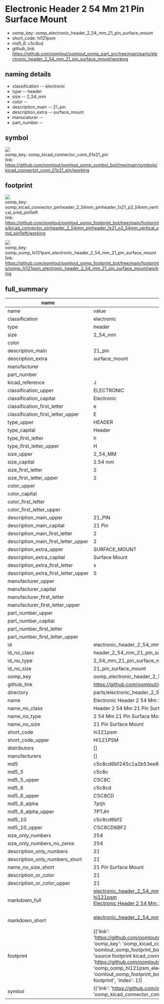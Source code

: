 # Electronic Header 2 54 Mm 21 Pin Surface Mount

  
* oomp_key: oomp_electronic_header_2_54_mm_21_pin_surface_mount 
* short_code: hi121psm
* md5_6: c5c8cd  
* github_link: https://github.com/oomlout/oomlout_oomp_part_src/tree/main/parts/electronic_header_2_54_mm_21_pin_surface_mount/working  
## naming details
* classification -- electronic
* type -- header
* size -- 2_54_mm
* color -- 
* description_main -- 21_pin
* description_extra -- surface_mount
* manucaturer -- 
* part_number -- 



## symbol

![](symbol/{index}/working/working_600.png)  
oomp_key: oomp_kicad_connector_conn_01x21_pin  
link: https://github.com/oomlout/oomlout_oomp_symbol_bot/tree/main/symbols/kicad_connector_conn_01x21_pin/working  

## footprint

![](footprint/{index}/working/working_600.png)  
oomp_key: oomp_kicad_connector_pinheader_2_54mm_pinheader_1x21_p2_54mm_vertical_smd_pin1left  
link: https://github.com/oomlout/oomlout_oomp_footprint_bot/tree/main/footprints/kicad_connector_pinheader_2_54mm_pinheader_1x21_p2_54mm_vertical_smd_pin1left/working  

![](footprint/{index}/working/working_600.png)  
oomp_key: oomp_oomp_hi121psm_electronic_header_2_54_mm_21_pin_surface_mount  
link: https://github.com/oomlout/oomlout_oomp_footprint_bot/tree/main/footprints/oomp_hi121psm_electronic_header_2_54_mm_21_pin_surface_mount/working  

## full_summary
| name | value | 
| --- | --- | 
| name | value | 
| classification | electronic | 
| type | header | 
| size | 2_54_mm | 
| color |  | 
| description_main | 21_pin | 
| description_extra | surface_mount | 
| manufacturer |  | 
| part_number |  | 
| kicad_reference | J | 
| classification_upper | ELECTRONIC | 
| classification_capital | Electronic | 
| classification_first_letter | e | 
| classification_first_letter_upper | E | 
| type_upper | HEADER | 
| type_capital | Header | 
| type_first_letter | h | 
| type_first_letter_upper | H | 
| size_upper | 2_54_MM | 
| size_capital | 2.54 mm | 
| size_first_letter | 2 | 
| size_first_letter_upper | 2 | 
| color_upper |  | 
| color_capital |  | 
| color_first_letter |  | 
| color_first_letter_upper |  | 
| description_main_upper | 21_PIN | 
| description_main_capital | 21 Pin | 
| description_main_first_letter | 2 | 
| description_main_first_letter_upper | 2 | 
| description_extra_upper | SURFACE_MOUNT | 
| description_extra_capital | Surface Mount | 
| description_extra_first_letter | s | 
| description_extra_first_letter_upper | S | 
| manufacturer_upper |  | 
| manufacturer_capital |  | 
| manufacturer_first_letter |  | 
| manufacturer_first_letter_upper |  | 
| part_number_upper |  | 
| part_number_capital |  | 
| part_number_first_letter |  | 
| part_number_first_letter_upper |  | 
| id | electronic_header_2_54_mm_21_pin_surface_mount | 
| id_no_class | header_2_54_mm_21_pin_surface_mount | 
| id_no_type | 2_54_mm_21_pin_surface_mount | 
| id_no_size | 21_pin_surface_mount | 
| oomp_key | oomp_electronic_header_2_54_mm_21_pin_surface_mount | 
| github_link | https://github.com/oomlout/oomlout_oomp_part_src/tree/main/parts/electronic_header_2_54_mm_21_pin_surface_mount/working | 
| directory | parts/electronic_header_2_54_mm_21_pin_surface_mount | 
| name | Electronic Header 2 54 Mm 21 Pin Surface Mount | 
| name_no_class | Header 2 54 Mm 21 Pin Surface Mount | 
| name_no_type | 2 54 Mm 21 Pin Surface Mount | 
| name_no_size | 21 Pin Surface Mount | 
| short_code | hi121psm | 
| short_code_upper | HI121PSM | 
| distributors | [] | 
| manufacturers | [] | 
| md5 | c5c8cd6bf245c1a2b53ee8804dc2420c | 
| md5_5 | c5c8c | 
| md5_5_upper | C5C8C | 
| md5_6 | c5c8cd | 
| md5_6_upper | C5C8CD | 
| md5_6_alpha | 7ptjh | 
| md5_6_alpha_upper | 7PTJH | 
| md5_10 | c5c8cd6bf2 | 
| md5_10_upper | C5C8CD6BF2 | 
| size_only_numbers | 254 | 
| size_only_numbers_no_zeros | 254 | 
| description_only_numbers | 21 | 
| description_only_numbers_short | 21 | 
| name_no_size_short | 21 Pin Surface Mount | 
| description_or_color | 21 | 
| description_or_color_upper | 21 | 
| markdown_full | [electronic_header_2_54_mm_21_pin_surface_mount](https://github.com/oomlout/oomlout_oomp_part_src/tree/main/parts/electronic_header_2_54_mm_21_pin_surface_mount/working)<br>[hi121psm](https://github.com/oomlout/oomlout_oomp_part_src/tree/main/parts/electronic_header_2_54_mm_21_pin_surface_mount/working)<br>[Electronic Header 2 54 Mm 21 Pin Surface Mount](https://github.com/oomlout/oomlout_oomp_part_src/tree/main/parts/electronic_header_2_54_mm_21_pin_surface_mount/working)<br><br> | 
| markdown_short | [electronic_header_2_54_mm_21_pin_surface_mount](https://github.com/oomlout/oomlout_oomp_part_src/tree/main/parts/electronic_header_2_54_mm_21_pin_surface_mount/working)<br><br> | 
| footprint | [{'link': 'https://github.com/oomlout/oomlout_oomp_footprint_bot/tree/main/foootprntss/kicad_connector_pinheader_2_54mm_pinheader_1x21_p2_54mm_vertical_smd_pin1left', 'oomp_key': 'oomp_kicad_connector_pinheader_2_54mm_pinheader_1x21_p2_54mm_vertical_smd_pin1left', 'directory': 'oomlout_oomp_footprint_bot/footprints/kicad_connector_pinheader_2_54mm_pinheader_1x21_p2_54mm_vertical_smd_pin1left//working/working.kicad_mod', 'note': 'source footprint kicad_connector_pinheader_2_54mm_pinheader_1x21_p2_54mm_vertical_smd_pin1left', 'index': 0}, {'link': 'https://github.com/oomlout/oomlout_oomp_footprint_bot/tree/main/foootprntss/oomp_hi121psm_electronic_header_2_54_mm_21_pin_surface_mount', 'oomp_key': 'oomp_oomp_hi121psm_electronic_header_2_54_mm_21_pin_surface_mount', 'directory': 'oomlout_oomp_footprint_bot/footprints/oomp_hi121psm_electronic_header_2_54_mm_21_pin_surface_mount//working/working.kicad_mod', 'note': 'oomp generated footprint', 'index': 1}] | 
| symbol | [{'link': 'https://github.com/oomlout/oomlout_oomp_symbol_bot/tree/main/symbols/kicad_connector_conn_01x21_pin', 'oomp_key': 'oomp_kicad_connector_conn_01x21_pin', 'directory': 'oomlout_oomp_symbol_bot/symbols/kicad_connector_conn_01x21_pin//working/working.kicad_sym', 'index': 0}] | 
